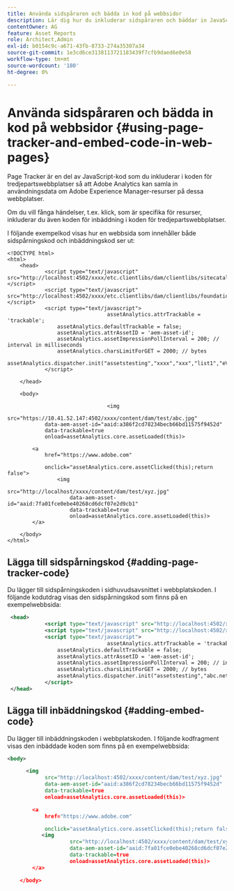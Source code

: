 ```yaml
---
title: Använda sidspåraren och bädda in kod på webbsidor
description: Lär dig hur du inkluderar sidspåraren och bäddar in JavaScript-koder i webbplatskoden så att Adobe Analytics kan samla in användningsdata runt resurser.
contentOwner: AG
feature: Asset Reports
role: Architect,Admin
exl-id: b0154c9c-a671-43fb-8733-274a35307a34
source-git-commit: 1e3cd6ce3138113721183439f7cfb9daed6e0e58
workflow-type: tm+mt
source-wordcount: '180'
ht-degree: 0%

---
```


# Använda sidspåraren och bädda in kod på webbsidor {#using-page-tracker-and-embed-code-in-web-pages}

Page Tracker är en del av JavaScript-kod som du inkluderar i koden för tredjepartswebbplatser så att Adobe Analytics kan samla in användningsdata om Adobe Experience Manager-resurser på dessa webbplatser.

Om du vill fånga händelser, t.ex. klick, som är specifika för resurser, inkluderar du även koden för inbäddning i koden för tredjepartswebbplatser.

I följande exempelkod visas hur en webbsida som innehåller både sidspårningskod och inbäddningskod ser ut:

```
<!DOCTYPE html>
<html>
    <head>
            <script type="text/javascript" src="http://localhost:4502/xxxx/etc.clientlibs/dam/clientlibs/sitecatalyst/appmeasurement.js"></script>
            <script type="text/javascript" src="http://localhost:4502/xxxx/etc.clientlibs/dam/clientlibs/foundation/assetinsights/pagetracker.js"></script>
            <script type="text/javascript">
                                assetAnalytics.attrTrackable = 'trackable';
                assetAnalytics.defaultTrackable = false;
                assetAnalytics.attrAssetID = 'aem-asset-id';
                assetAnalytics.assetImpressionPollInterval = 200; // interval in milliseconds
                assetAnalytics.charsLimitForGET = 2000; // bytes
                assetAnalytics.dispatcher.init("assetstesting","xxxx","xxx","list1","eVar3","event8","event7");
            </script>

    </head>

    <body>

                                <img
            src="https://10.41.52.147:4502/xxxx/content/dam/test/abc.jpg"
            data-aem-asset-id="aaid:a386f2cd78234becb66bd11575f9452d"
            data-trackable=true
            onload=assetAnalytics.core.assetLoaded(this)>

        <a
            href="https://www.adobe.com"

            onclick="assetAnalytics.core.assetClicked(this);return false">
                <img
                    src="http://localhost/xxxx/content/dam/test/xyz.jpg"
                    data-aem-asset-id="aaid:7fa01fce0ebe40268cd6dcf07e2d9cb1"
                    data-trackable=true
                    onload=assetAnalytics.core.assetLoaded(this)>
        </a>

    </body>
</html>
```

## Lägga till sidspårningskod {#adding-page-tracker-code}

Du lägger till sidspårningskoden i sidhuvudsavsnittet i webbplatskoden. I följande kodutdrag visas den sidspårningskod som finns på en exempelwebbsida:

```xml
 <head>
            <script type="text/javascript" src="http://localhost:4502/xxxx/etc.clientlibs/dam/clientlibs/sitecatalyst/appmeasurement.js"></script>
            <script type="text/javascript" src="http://localhost:4502/xxxx/etc.clientlibs/dam/clientlibs/foundation/assetinsights/pagetracker.js"></script>
            <script type="text/javascript">
                                assetAnalytics.attrTrackable = 'trackable';
                assetAnalytics.defaultTrackable = false;
                assetAnalytics.attrAssetID = 'aem-asset-id';
                assetAnalytics.assetImpressionPollInterval = 200; // interval in millis
                assetAnalytics.charsLimitForGET = 2000; // bytes
                assetAnalytics.dispatcher.init("assetstesting","abc.net","bee","list1","eVar3","event8","event7");
            </script>
 </head>
```

## Lägga till inbäddningskod {#adding-embed-code}

Du lägger till inbäddningskoden i webbplatskoden. I följande kodfragment visas den inbäddade koden som finns på en exempelwebbsida:

```xml
<body>

      <img
            src="http://localhost:4502/xxxx/content/dam/test/xyz.jpg"
            data-aem-asset-id="aaid:a386f2cd78234becb66bd11575f9452d"
            data-trackable=true
            onload=assetAnalytics.core.assetLoaded(this)>

        <a
            href="https://www.adobe.com"

            onclick="assetAnalytics.core.assetClicked(this);return false">
           <img
                    src="http://localhost:4502/xxxx/content/dam/test/xyz.jpg"
                    data-aem-asset-id="aaid:7fa01fce0ebe40268cd6dcf07e2d9cb1"
                    data-trackable=true
                    onload=assetAnalytics.core.assetLoaded(this)>
        </a>

    </body>
```
